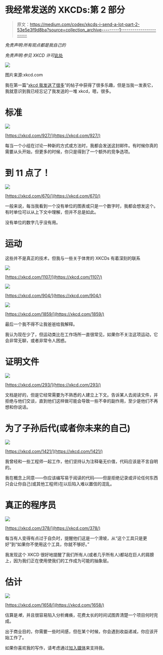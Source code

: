 # 我经常发送的 XKCDs:第 2 部分

> 原文：<https://medium.com/codex/xkcds-i-send-a-lot-part-2-53e5e3f9d8ba?source=collection_archive---------1----------------------->

*免责声明:所有观点都是我自己的*

*免责声明:参见 XKCD 许可*[此处](https://creativecommons.org/licenses/by-nc/2.5/)

![](img/59c19456164e38f0ab3cdaf0983c0569.png)

图片来源:xkcd.com

我在第一篇“[xkcd 我发送了很多](/codex/xkcds-i-send-at-least-once-a-month-1f6e9f9b6b89)”的帖子中获得了很多乐趣，但是当我一发表它，我就意识到我已经忘记了我发送的一堆 xkcd，嗯，很多。

# 标准

![](img/a86c7c8644af70ded3529f452bb19d83.png)

[https://xkcd.com/927/](https://xkcd.com/927/)

每当一个小组在讨论一种新的方式或方法时，我都会发送这封邮件。有时候你真的需要从头开始，但更多的时候，你只是得到了一个额外的竞争选项。

# 到 11 点了！

![](img/4c5573ffe28aa78b3fcba68b5cf38408.png)

[https://xkcd.com/670/](https://xkcd.com/670/)

一般来说，每当我看到一个没有单位的图表或只是一个数字时，我都会想发这个。有时单位可以从上下文中理解，但并不总是如此。

没有单位的数字几乎没有用。

# 运动

这些并不是真正的技术，但我与一些关于体育的 XKCDs 有着深刻的联系

![](img/8c1b28216b752b1e6d79abdff2be3f18.png)

[https://xkcd.com/1107/](https://xkcd.com/1107/)

![](img/231fa2cdab65667d18a630770e473564.png)

[https://xkcd.com/904/](https://xkcd.com/904/)

![](img/282c91c2a9675b3239c1c8cedc97cfe3.png)

[https://xkcd.com/1859/](https://xkcd.com/1859/)

最后一个我不得不让我爸爸给我解释。

我认为现在少了，但运动类比在工作场所一直很常见，如果你不关注这项运动，它会非常无聊，或者非常令人困惑。

# 证明文件

![](img/eb26059234d8f973b4c85be93141b2ec.png)

[https://xkcd.com/293/](https://xkcd.com/293/)

文档是好的，但是它经常需要为不熟悉的人建立上下文。告诉某人去阅读文件，并拒绝与他们交谈，直到他们这样做可能会导致一些不幸的副作用，至少是他们不再想和你说话。

# 为了子孙后代(或者你未来的自己)

![](img/65c491ca86f3221731c95cec9d9a036f.png)

[https://xkcd.com/1421/](https://xkcd.com/1421/)

我曾经和一些工程师一起工作，他们坚持认为注释毫无价值，代码应该是不言自明的。

我在概念上同意——你应该编写易于阅读的代码——但是拒绝记录或评论任何东西只会让你自己(或其他工程师)在以后陷入难以置信的混乱。

# 真正的程序员

![](img/e3fb1b0f0c89ec7abdd8f40152e60424.png)

[https://xkcd.com/378/](https://xkcd.com/378/)

每当有人变得有点过于自负时，提醒他们这是一个滑坡，从“这个工具只是更好”到“如果你不使用这个工具，你就不够好。”

我发现这个 XKCD 很好地提醒了我们所有人(或者几乎所有人)都站在巨人的肩膀上，因为我们正在使用使我们的工作成为可能的抽象层。

# 估计

![](img/7aa20ae07c89bc51dbc22b4c216e3eb8.png)

[https://xkcd.com/1658/](https://xkcd.com/1658/)

估算是*难*，并且很容易陷入分析瘫痪，花费太长的时间试图弄清楚一个项目何时完成。

出于商业目的，你需要一些时间感，但在某个时候，你会遇到收益递减，你应该开始工作了。

如果你喜欢我的写作，请考虑通过[加入媒体](/membership/@devblabs)来支持我。